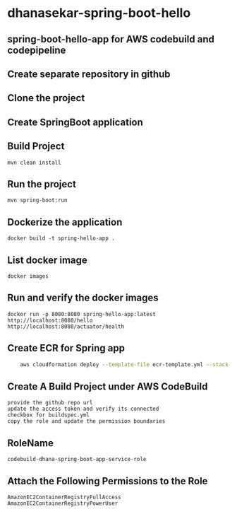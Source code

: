 # dhanasekar-spring-boot-hello

## spring-boot-hello-app for AWS codebuild and codepipeline

## Create separate repository in github

## Clone the project

## Create SpringBoot application

## Build Project

    mvn clean install

## Run the project

    mvn spring-boot:run

## Dockerize the application

    docker build -t spring-hello-app .

## List docker image

    docker images

## Run and verify the docker images

    docker run -p 8080:8080 spring-hello-app:latest
    http://localhost:8080/hello
    http://localhost:8080/actuator/health

## Create ECR for Spring app
```Bash
    aws cloudformation deploy --template-file ecr-template.yml --stack-name dhana-spring-ecr-repo 
```

## Create A Build Project under AWS CodeBuild

    provide the github repo url
    update the access token and verify its connected
    checkbox for buildspec.yml
    copy the role and update the permission boundaries

## RoleName

    codebuild-dhana-spring-boot-app-service-role

## Attach the Following Permissions to the Role

    AmazonEC2ContainerRegistryFullAccess
    AmazonEC2ContainerRegistryPowerUser